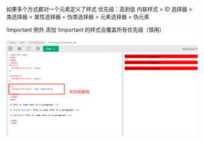 ##

如果多个方式都对一个元素定义了样式
优先级：高到低
内联样式 > ID 选择器 > 类选择器 = 属性选择器 = 伪类选择器 > 元素选择器 = 伪元素

!important 例外
添加 !important 的样式会覆盖所有优先级（慎用）
![alt text](!important.png)
